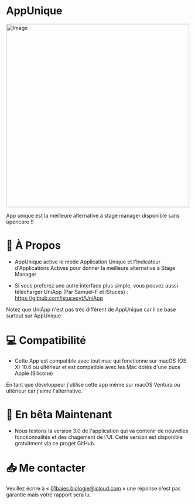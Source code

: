 # AppUnique
<img width="500" alt="Image" src="https://github.com/Astuces-iOS/AppUnique/assets/133143751/c512ebab-577e-43a7-b295-1413560d067b">

App unique est la meilleure alternative à stage manager disponible sans opencore !!

# 📗 À Propos

- AppUnique active le mode Application Unique et l'Indicateur d'Applications Actives pour donner la meilleure alternative à Stage Manager

- Si vous preferez une autre interface plus simple, vous pouvez aussi télécharger UniApp (Par Samuel-F et iStuces) : https://github.com/istucesyt/UniApp

Notez que UniApp n'est pas très différent de AppUnique car il se base surtout sur AppUnique

# 💻 Compatibilité 

- Cette App est compatible avec tout mac qui fonctionne sur macOS (OS X) 10.6 ou ultérieur et est compatible avec les Mac dotés d'une puce Apple (Silicone)

En tant que développeur j'utilise cette app même sur macOS Ventura ou ultérieur car j'aime l'alternative.

# 🐛 En bêta Maintenant 

- Nous testons la version 3.0 de l'application qui va contenir de nouvelles fonctionnalités et des chagement de l'UI. Cette version est disponible gratuitment via ce proget GitHub.

# 📥 Me contacter

Veuillez écrire à « 01baies.biologie@icloud.com » une réponse n'est pas garantie mais votre rapport sera lu.



